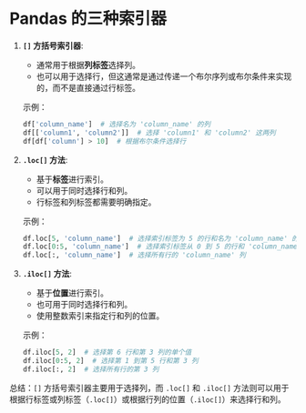 # Pandas 的三种索引器

1. **`[]` 方括号索引器**:
   - 通常用于根据**列标签**选择列。
   - 也可以用于选择行，但这通常是通过传递一个布尔序列或布尔条件来实现的，而不是直接通过行标签。

   示例：
   ```python
   df['column_name']  # 选择名为 'column_name' 的列
   df[['column1', 'column2']]  # 选择 'column1' 和 'column2' 这两列
   df[df['column'] > 10]  # 根据布尔条件选择行
   ```

2. **`.loc[]` 方法**:
   - 基于**标签**进行索引。
   - 可以用于同时选择行和列。
   - 行标签和列标签都需要明确指定。

   示例：
   ```python
   df.loc[5, 'column_name']  # 选择索引标签为 5 的行和名为 'column_name' 的列的单个值
   df.loc[0:5, 'column_name']  # 选择索引标签从 0 到 5 的行和 'column_name' 列
   df.loc[:, 'column_name']  # 选择所有行的 'column_name' 列
   ```

3. **`.iloc[]` 方法**:
   - 基于**位置**进行索引。
   - 也可用于同时选择行和列。
   - 使用整数索引来指定行和列的位置。

   示例：
   ```python
   df.iloc[5, 2]  # 选择第 6 行和第 3 列的单个值
   df.iloc[0:5, 2]  # 选择第 1 到第 5 行和第 3 列
   df.iloc[:, 2]  # 选择所有行的第 3 列
   ```

总结：`[]` 方括号索引器主要用于选择列，而 `.loc[]` 和 `.iloc[]` 方法则可以用于根据行标签或列标签（`.loc[]`）或根据行列的位置（`.iloc[]`）来选择行和列。
